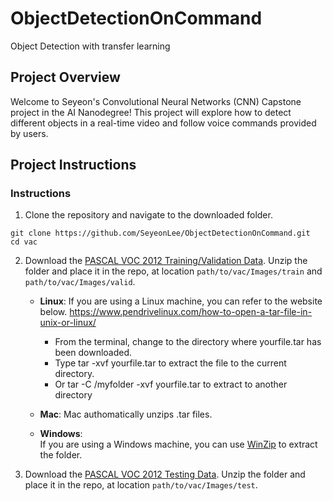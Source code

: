 # ObjectDetectionOnCommand
Object Detection with transfer learning
## Project Overview

Welcome to Seyeon's Convolutional Neural Networks (CNN) Capstone project in the AI Nanodegree! This project will explore how to detect different objects in a real-time video and follow voice commands provided by users.


## Project Instructions

### Instructions

1. Clone the repository and navigate to the downloaded folder.
```	
git clone https://github.com/SeyeonLee/ObjectDetectionOnCommand.git
cd vac
```

2. Download the [PASCAL VOC 2012 Training/Validation Data](http://host.robots.ox.ac.uk/pascal/VOC/voc2012/index.html#devkit). Unzip the folder and place it in the repo, at location `path/to/vac/Images/train` and `path/to/vac/Images/valid`.
	- __Linux__: 
  	If you are using a Linux machine, you can refer to the website below.
  	https://www.pendrivelinux.com/how-to-open-a-tar-file-in-unix-or-linux/
  
  		- From the terminal, change to the directory where yourfile.tar has been downloaded.
 		- Type tar -xvf yourfile.tar to extract the file to the current directory.
  		- Or tar -C /myfolder -xvf yourfile.tar to extract to another directory
  
	- __Mac__: 
	Mac authomatically unzips .tar files.
  
	- __Windows__:  
	If you are using a Windows machine, you can use [WinZip](https://www.winzip.com/win/en/tar-file.html) to extract the folder.

3. Download the [PASCAL VOC 2012 Testing Data](http://host.robots.ox.ac.uk/pascal/VOC/voc2012/index.html#testdata).  Unzip the folder and place it in the repo, at location `path/to/vac/Images/test`.   


